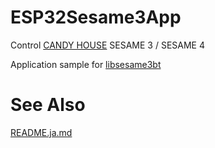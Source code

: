 # ESP32Sesame3App
Control [CANDY HOUSE](https://jp.candyhouse.co/) SESAME 3 / SESAME 4

Application sample for [libsesame3bt](https://github.com/homy-newfs8/libsesame3bt)

# See Also
[README.ja.md](README.ja.md)
